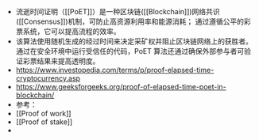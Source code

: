 - 流逝时间证明（[[PoET]]）是一种区块链([[Blockchain]])网络共识([[Consensus]])机制，可防止高资源利用率和能源消耗； 通过遵循公平的彩票系统，它可以提高流程的效率。
- 该算法使用随机生成的经过时间来决定采矿权并阻止区块链网络上的获胜者。通过在安全环境中运行受信任的代码，PoET 算法还通过确保外部参与者可验证彩票结果来提高透明度。
- https://www.investopedia.com/terms/p/proof-elapsed-time-cryptocurrency.asp
- https://www.geeksforgeeks.org/proof-of-elapsed-time-poet-in-blockchain/
- 参考：
- [[Proof of work]]
- [[Proof of stake]]
-